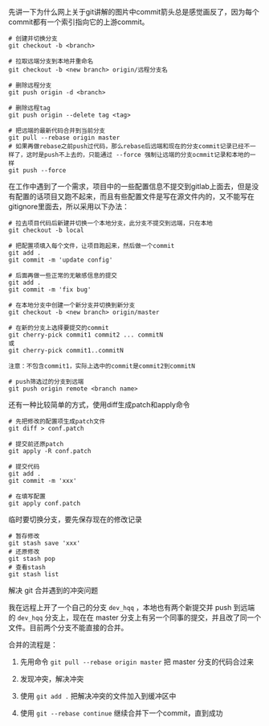 先讲一下为什么网上关于git讲解的图片中commit箭头总是感觉画反了，因为每个commit都有一个索引指向它的上游commit。

```
# 创建并切换分支
git checkout -b <branch>

# 拉取远端分支到本地并重命名
git checkout -b <new branch> origin/远程分支名

# 删除远程分支
git push origin -d <branch>

# 删除远程tag
git push origin --delete tag <tag>

# 把远端的最新代码合并到当前分支
git pull --rebase origin master
# 如果再做rebase之前push过代码，那么rebase后远端和现在的分支commit记录已经不一样了，这时是push不上去的，只能通过 --force 强制让远端的分支ocmmit记录和本地的一样
git push --force
```

在工作中遇到了一个需求，项目中的一些配置信息不提交到gitlab上面去，但是没有配置的话项目又跑不起来，而且有些配置文件是写在源文件内的，又不能写在gitignore里面去，所以采用以下办法：

```
# 拉去项目代码后新建并切换一个本地分支，此分支不提交到远端，只在本地
git checkout -b local

# 把配置项填入每个文件，让项目跑起来，然后做一个commit
git add .
git commit -m 'update config'

# 后面再做一些正常的无敏感信息的提交
git add .
git commit -m 'fix bug'

# 在本地分支中创建一个新分支并切换到新分支
git checkout -b <new branch> origin/master

# 在新的分支上选择要提交的commit
git cherry-pick commit1 commit2 ... commitN
或
git cherry-pick commit1..commitN

注意：不包含commit1，实际上选中的commit是commit2到commitN

# push筛选过的分支到远端
git push origin remote <branch name>

```

还有一种比较简单的方式，使用diff生成patch和apply命令

```
# 先把修改的配置项生成patch文件
git diff > conf.patch

# 提交前还原patch
git apply -R conf.patch

# 提交代码
git add .
git commit -m 'xxx'

# 在填写配置
git apply conf.patch

```

临时要切换分支，要先保存现在的修改记录

```
# 暂存修改
git stash save 'xxx'
# 还原修改
git stash pop
# 查看stash
git stash list
```
解决 git 合并遇到的冲突问题

我在远程上开了一个自己的分支 `dev_hqq` ，本地也有两个新提交并 push 到远端的 `dev_hqq` 分支上，现在在 master 分支上有另一个同事的提交，并且改了同一个文件。目前两个分支不能直接的合并。

合并的流程是：

1. 先用命令 `git pull --rebase origin master` 把 master 分支的代码合过来

2. 发现冲突，解决冲突

3. 使用 `git add .` 把解决冲突的文件加入到缓冲区中

4. 使用 `git --rebase continue` 继续合并下一个commit，直到成功